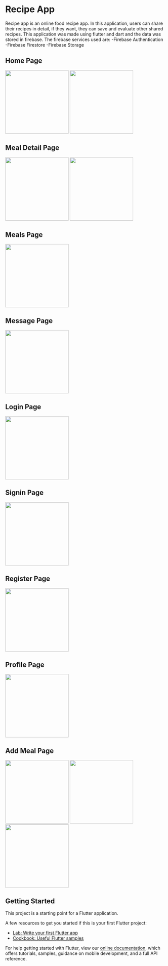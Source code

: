 # Recipe App

Recipe app is an online food recipe app.
In this application, users can share their recipes in detail, if they want, they can save and evaluate other shared recipes.
This application was made using flutter and dart and the data was stored in firebase.
The firebase services used are:
-Firebase Authentication
-Firebase Firestore
-Firebase Storage

## Home Page
<div>
<kbd><img src="screens/category.jpeg" width="200"></kbd>
<kbd><img src="screens/drawer.jpeg" width="200"></kbd>
</div>

## Meal Detail Page
<div>
<kbd><img src="screens/mealDetail1.jpeg" width="200"></kbd>
  <kbd><img src="screens/mealDetail2.jpeg" width="200"></kbd>
</div>

## Meals Page
<div>
<kbd><img src="screens/meal.jpeg" width="200"></kbd>
</div>

## Message Page
<div>
<kbd><img src="screens/message.jpeg" width="200"></kbd>
</div>

## Login Page
<div>
<kbd><img src="screens/login.jpeg" width="200"></kbd>
</div>

## Signin Page
<div>
<kbd><img src="screens/signin.jpeg" width="200"></kbd>
</div>

## Register Page
<div>
<kbd><img src="screens/register.jpeg" width="200"></kbd>
</div>

## Profile Page
<div>
<kbd><img src="screens/profile.jpeg" width="200"></kbd>
</div>

## Add Meal Page
<div>
<kbd><img src="screens/addMeal1.jpeg" width="200"></kbd>
<kbd><img src="screens/addMeal2.jpeg" width="200"></kbd>
<kbd><img src="screens/addMeal3.jpeg" width="200"></kbd>
</div>

## Getting Started

This project is a starting point for a Flutter application.

A few resources to get you started if this is your first Flutter project:

- [Lab: Write your first Flutter app](https://flutter.dev/docs/get-started/codelab)
- [Cookbook: Useful Flutter samples](https://flutter.dev/docs/cookbook)

For help getting started with Flutter, view our
[online documentation](https://flutter.dev/docs), which offers tutorials,
samples, guidance on mobile development, and a full API reference.
